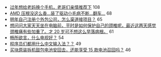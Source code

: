 - [过年想给老妈换个手机，老哥们亲情推荐下](https://www.v2ex.com/t/634951) 108
- [AMD 压根没这么香...装了驱动小毛病不断...翻车...](https://www.v2ex.com/t/635077) 68
- [明年自己注册个外包公司，怎么渠道接项目？](https://www.v2ex.com/t/634955) 65
- [想问问大家天天坐在电脑前，平时是如何保护自己的颈椎呢，最近这两天感觉颈椎痛有些加重了。才 20 岁可不想这么早落病根。](https://www.v2ex.com/t/634966) 61
- [畅所欲言，什么电视好？](https://www.v2ex.com/t/634953) 54
- [程序员们都用什么中文输入法？？](https://www.v2ex.com/t/635079) 49
- [买块原装拆机鼓包电池安回去，还能享受 15 款电池召回吗？](https://www.v2ex.com/t/634974) 46